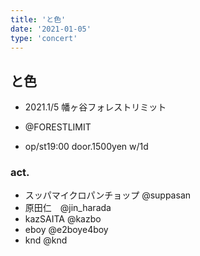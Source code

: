 ```yaml
---
title: 'と色'
date: '2021-01-05'
type: 'concert'
---
```


## と色

* 2021.1/5 幡ヶ谷フォレストリミット
* @FORESTLIMIT
 
* op/st19:00 door.1500yen w/1d

### act.
* スッパマイクロパンチョップ @suppasan 
* 原田仁　@jin_harada
* kazSAITA @kazbo
* eboy @e2boye4boy
* knd @knd